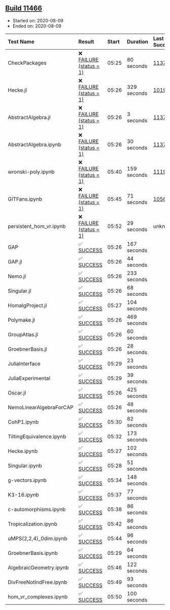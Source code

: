 ## [Build 11466](https://oscarci.mathematik.uni-kl.de/job/oscar/11466/)

* Started on: 2020-08-09
* Ended on: 2020-08-09

| Test Name    | Result | Start | Duration | Last Success | First Failure |
|:-------------|:-------|:------|:---------|:-------------|:--------------|
| CheckPackages | ❌ [FAILURE (status = 1)](https://oscarci.mathematik.uni-kl.de/job/oscar/11466/artifact/logs/build-11466/CheckPackages.log) | 05:25 | 80 seconds | [11376](https://oscarci.mathematik.uni-kl.de/job/oscar/11376/) | [11377](https://oscarci.mathematik.uni-kl.de/job/oscar/11377/) |
| Hecke.jl | ❌ [FAILURE (status = 1)](https://oscarci.mathematik.uni-kl.de/job/oscar/11466/artifact/logs/build-11466/Hecke.jl.log) | 05:26 | 329 seconds | [10197](https://oscarci.mathematik.uni-kl.de/job/oscar/10197/) | [10198](https://oscarci.mathematik.uni-kl.de/job/oscar/10198/) |
| AbstractAlgebra.jl | ❌ [FAILURE (status = 1)](https://oscarci.mathematik.uni-kl.de/job/oscar/11466/artifact/logs/build-11466/AbstractAlgebra.jl.log) | 05:26 | 3 seconds | [11376](https://oscarci.mathematik.uni-kl.de/job/oscar/11376/) | [11377](https://oscarci.mathematik.uni-kl.de/job/oscar/11377/) |
| AbstractAlgebra.ipynb | ❌ [FAILURE (status = 1)](https://oscarci.mathematik.uni-kl.de/job/oscar/11466/artifact/logs/build-11466/AbstractAlgebra.ipynb.log) | 05:26 | 30 seconds | [11376](https://oscarci.mathematik.uni-kl.de/job/oscar/11376/) | [11377](https://oscarci.mathematik.uni-kl.de/job/oscar/11377/) |
| wronski-poly.ipynb | ❌ [FAILURE (status = 1)](https://oscarci.mathematik.uni-kl.de/job/oscar/11466/artifact/logs/build-11466/wronski-poly.ipynb.log) | 05:40 | 159 seconds | [11192](https://oscarci.mathematik.uni-kl.de/job/oscar/11192/) | [11193](https://oscarci.mathematik.uni-kl.de/job/oscar/11193/) |
| GITFans.ipynb | ❌ [FAILURE (status = 1)](https://oscarci.mathematik.uni-kl.de/job/oscar/11466/artifact/logs/build-11466/GITFans.ipynb.log) | 05:45 | 71 seconds | [10566](https://oscarci.mathematik.uni-kl.de/job/oscar/10566/) | [10567](https://oscarci.mathematik.uni-kl.de/job/oscar/10567/) |
| persistent_hom_vr.ipynb | ❌ [FAILURE (status = 1)](https://oscarci.mathematik.uni-kl.de/job/oscar/11466/artifact/logs/build-11466/persistent_hom_vr.ipynb.log) | 05:52 | 29 seconds | unknown | unknown |
| GAP | ✅ [SUCCESS](https://oscarci.mathematik.uni-kl.de/job/oscar/11466/artifact/logs/build-11466/GAP.log) | 05:26 | 167 seconds |  |  |
| GAP.jl | ✅ [SUCCESS](https://oscarci.mathematik.uni-kl.de/job/oscar/11466/artifact/logs/build-11466/GAP.jl.log) | 05:26 | 44 seconds |  |  |
| Nemo.jl | ✅ [SUCCESS](https://oscarci.mathematik.uni-kl.de/job/oscar/11466/artifact/logs/build-11466/Nemo.jl.log) | 05:26 | 233 seconds |  |  |
| Singular.jl | ✅ [SUCCESS](https://oscarci.mathematik.uni-kl.de/job/oscar/11466/artifact/logs/build-11466/Singular.jl.log) | 05:26 | 68 seconds |  |  |
| HomalgProject.jl | ✅ [SUCCESS](https://oscarci.mathematik.uni-kl.de/job/oscar/11466/artifact/logs/build-11466/HomalgProject.jl.log) | 05:27 | 104 seconds |  |  |
| Polymake.jl | ✅ [SUCCESS](https://oscarci.mathematik.uni-kl.de/job/oscar/11466/artifact/logs/build-11466/Polymake.jl.log) | 05:26 | 469 seconds |  |  |
| GroupAtlas.jl | ✅ [SUCCESS](https://oscarci.mathematik.uni-kl.de/job/oscar/11466/artifact/logs/build-11466/GroupAtlas.jl.log) | 05:26 | 60 seconds |  |  |
| GroebnerBasis.jl | ✅ [SUCCESS](https://oscarci.mathematik.uni-kl.de/job/oscar/11466/artifact/logs/build-11466/GroebnerBasis.jl.log) | 05:26 | 28 seconds |  |  |
| JuliaInterface | ✅ [SUCCESS](https://oscarci.mathematik.uni-kl.de/job/oscar/11466/artifact/logs/build-11466/JuliaInterface.log) | 05:29 | 23 seconds |  |  |
| JuliaExperimental | ✅ [SUCCESS](https://oscarci.mathematik.uni-kl.de/job/oscar/11466/artifact/logs/build-11466/JuliaExperimental.log) | 05:29 | 39 seconds |  |  |
| Oscar.jl | ✅ [SUCCESS](https://oscarci.mathematik.uni-kl.de/job/oscar/11466/artifact/logs/build-11466/Oscar.jl.log) | 05:26 | 425 seconds |  |  |
| NemoLinearAlgebraForCAP | ✅ [SUCCESS](https://oscarci.mathematik.uni-kl.de/job/oscar/11466/artifact/logs/build-11466/NemoLinearAlgebraForCAP.log) | 05:26 | 48 seconds |  |  |
| CohP1.ipynb | ✅ [SUCCESS](https://oscarci.mathematik.uni-kl.de/job/oscar/11466/artifact/logs/build-11466/CohP1.ipynb.log) | 05:30 | 82 seconds |  |  |
| TiltingEquivalence.ipynb | ✅ [SUCCESS](https://oscarci.mathematik.uni-kl.de/job/oscar/11466/artifact/logs/build-11466/TiltingEquivalence.ipynb.log) | 05:32 | 173 seconds |  |  |
| Hecke.ipynb | ✅ [SUCCESS](https://oscarci.mathematik.uni-kl.de/job/oscar/11466/artifact/logs/build-11466/Hecke.ipynb.log) | 05:27 | 102 seconds |  |  |
| Singular.ipynb | ✅ [SUCCESS](https://oscarci.mathematik.uni-kl.de/job/oscar/11466/artifact/logs/build-11466/Singular.ipynb.log) | 05:28 | 51 seconds |  |  |
| g-vectors.ipynb | ✅ [SUCCESS](https://oscarci.mathematik.uni-kl.de/job/oscar/11466/artifact/logs/build-11466/g-vectors.ipynb.log) | 05:34 | 148 seconds |  |  |
| K3-16.ipynb | ✅ [SUCCESS](https://oscarci.mathematik.uni-kl.de/job/oscar/11466/artifact/logs/build-11466/K3-16.ipynb.log) | 05:37 | 77 seconds |  |  |
| c-automorphisms.ipynb | ✅ [SUCCESS](https://oscarci.mathematik.uni-kl.de/job/oscar/11466/artifact/logs/build-11466/c-automorphisms.ipynb.log) | 05:38 | 86 seconds |  |  |
| Tropicalization.ipynb | ✅ [SUCCESS](https://oscarci.mathematik.uni-kl.de/job/oscar/11466/artifact/logs/build-11466/Tropicalization.ipynb.log) | 05:42 | 86 seconds |  |  |
| uMPS(2,2,4)_0dim.ipynb | ✅ [SUCCESS](https://oscarci.mathematik.uni-kl.de/job/oscar/11466/artifact/logs/build-11466/uMPS-2-2-4-_0dim.ipynb.log) | 05:44 | 96 seconds |  |  |
| GroebnerBasis.ipynb | ✅ [SUCCESS](https://oscarci.mathematik.uni-kl.de/job/oscar/11466/artifact/logs/build-11466/GroebnerBasis.ipynb.log) | 05:29 | 64 seconds |  |  |
| AlgebraicGeometry.ipynb | ✅ [SUCCESS](https://oscarci.mathematik.uni-kl.de/job/oscar/11466/artifact/logs/build-11466/AlgebraicGeometry.ipynb.log) | 05:46 | 122 seconds |  |  |
| DivFreeNotIndFree.ipynb | ✅ [SUCCESS](https://oscarci.mathematik.uni-kl.de/job/oscar/11466/artifact/logs/build-11466/DivFreeNotIndFree.ipynb.log) | 05:49 | 93 seconds |  |  |
| hom_vr_complexes.ipynb | ✅ [SUCCESS](https://oscarci.mathematik.uni-kl.de/job/oscar/11466/artifact/logs/build-11466/hom_vr_complexes.ipynb.log) | 05:50 | 100 seconds |  |  |
